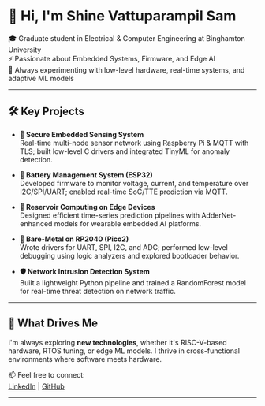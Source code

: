 # 👋 Hi, I'm Shine Vattuparampil Sam

🎓 Graduate student in Electrical & Computer Engineering at Binghamton University  
⚡ Passionate about Embedded Systems, Firmware, and Edge AI  
🔧 Always experimenting with low-level hardware, real-time systems, and adaptive ML models

---

## 🛠️ Key Projects

- **🔐 Secure Embedded Sensing System**  
  Real-time multi-node sensor network using Raspberry Pi & MQTT with TLS; built low-level C drivers and integrated TinyML for anomaly detection.

- **🔋 Battery Management System (ESP32)**  
  Developed firmware to monitor voltage, current, and temperature over I2C/SPI/UART; enabled real-time SoC/TTE prediction via MQTT.

- **🧠 Reservoir Computing on Edge Devices**  
  Designed efficient time-series prediction pipelines with AdderNet-enhanced models for wearable embedded AI platforms.

- **🤖 Bare-Metal on RP2040 (Pico2)**  
  Wrote drivers for UART, SPI, I2C, and ADC; performed low-level debugging using logic analyzers and explored bootloader behavior.

- **🛡️ Network Intrusion Detection System**  
  Built a lightweight Python pipeline and trained a RandomForest model for real-time threat detection on network traffic.

---

## 🔎 What Drives Me

I'm always exploring **new technologies**, whether it's RISC-V-based hardware, RTOS tuning, or edge ML models. I thrive in cross-functional environments where software meets hardware.

📫 Feel free to connect:  
[LinkedIn](https://linkedin.com/in/shine-v-sam) | [GitHub](https://github.com/shinesvs)

---



<!--
**shinesvs/shinesvs** is a ✨ _special_ ✨ repository because its `README.md` (this file) appears on your GitHub profile.

Here are some ideas to get you started:

- 🔭 I’m currently working on ...
- 🌱 I’m currently learning ...
- 👯 I’m looking to collaborate on ...
- 🤔 I’m looking for help with ...
- 💬 Ask me about ...
- 📫 How to reach me: ...
- 😄 Pronouns: ...
- ⚡ Fun fact: ...
-->
